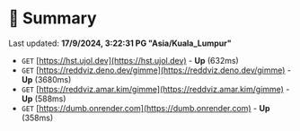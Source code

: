# 📖 Summary
Last updated: **17/9/2024, 3:22:31 PG "Asia/Kuala_Lumpur"**

- `GET` [https://hst.ujol.dev](https://hst.ujol.dev) - **Up** (632ms)
- `GET` [https://reddviz.deno.dev/gimme](https://reddviz.deno.dev/gimme) - **Up** (3680ms)
- `GET` [https://reddviz.amar.kim/gimme](https://reddviz.amar.kim/gimme) - **Up** (588ms)
- `GET` [https://dumb.onrender.com](https://dumb.onrender.com) - **Up** (358ms)
